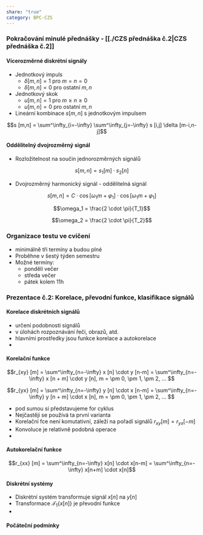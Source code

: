 ```yaml
---
share: "true"
category: BPC-CZS
---
```


### Pokračování minulé přednášky - [[./CZS přednáška č.2|CZS přednáška č.2]]

#### Vícerozměrné diskrétní signály

- Jednotkový impuls
	- $\delta [m,n] = 1$   pro $m = n = 0$
	- $\delta [m,n] = 0$   pro ostatní $m,n$
- Jednotkový skok
	- $u [m,n] = 1$   pro $m \ge n \ge 0$
	- $u [m,n] = 0$   pro ostatní $m,n$
- Lineární kombinace $s[m,n]$ s jednotkovým impulsem

$$s [m,n] = \sum^\infty_{i=-\infty} \sum^\infty_{j=-\infty} s [i,j] \delta [m-i,n-j]$$

#### Oddělitelný dvojrozměrný signál

- Rozložitelnost na součin jednorozměrných signálů

$$s [m,n] = s_1 [m] \cdot s_2 [n]$$

- Dvojrozměrný harmonický signál - oddělitelná signál

$$s [m,n] = C \cdot \cos [\omega_1 m + \varphi_1] \cdot \cos [\omega_1 m + \varphi_1]$$

$$\omega_1 = \frac{2 \cdot \pi}{T_1}$$

$$\omega_2 = \frac{2 \cdot \pi}{T_2}$$

### Organizace testu ve cvičení

- minimálně tři termíny a budou plné
- Proběhne v šestý týden semestru
- Možné termíny:
	- pondělí večer
	- středa večer
	- pátek kolem 11h

### Prezentace č.2: Korelace, převodní funkce, klasifikace signálů

#### Korelace diskrétních signálů

- určení podobnosti signálů
- v úlohách rozpoznávání řeči, obrazů, atd.
- hlavními prostředky jsou funkce korelace a autokorelace
- 
#### Korelační funkce

$$r_{xy} [m] = \sum^\infty_{n=-\infty} x [n] \cdot y [n-m] = \sum^\infty_{n=-\infty} x [n + m] \cdot y [n], m = \pm 0, \pm 1, \pm 2, ... $$

$$r_{yx} [m] = \sum^\infty_{n=-\infty} y [n] \cdot x [n-m] = \sum^\infty_{n=-\infty} y [n + m] \cdot x [n], m = \pm 0, \pm 1, \pm 2, ... $$

- pod sumou si představujeme for cyklus
- Nejčastěji se používá ta první varianta
- Korelační fce není komutativní, záleží na pořadí signálů $r_{xy} [m] = r_{yx} [-m]$
- Konvoluce je relativně podobná operace
- 
#### Autokorelační funkce

$$r_{xx} [m] = \sum^\infty_{n=-\infty} x[n] \cdot x[n-m] = \sum^\infty_{n=-\infty} x[n+m] \cdot x[n]$$

#### Diskrétní systémy

- Diskrétní systém transformuje signál $x[n]$ na $y[n]$
- Transformace $\mathcal{T}_1 \{x[n]\}$ je převodní funkce
- 
#### Počáteční podmínky